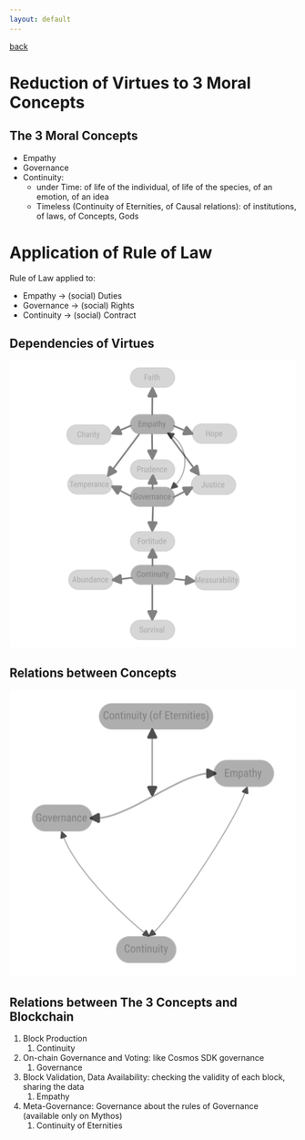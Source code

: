 ```yaml
---
layout: default
---
```

[back](./)

# Reduction of Virtues to 3 Moral Concepts

## The 3 Moral Concepts

- Empathy
- Governance
- Continuity: 
    - under Time: of life of the individual, of life of the species, of an emotion, of an idea
    - Timeless (Continuity of Eternities, of Causal relations): of institutions, of laws, of Concepts, Gods

# Application of Rule of Law

Rule of Law applied to:
- Empathy -> (social) Duties
- Governance -> (social) Rights
- Continuity -> (social) Contract


## Dependencies of Virtues

![Virtue - 3 Concepts Graph](images/3virtues2.png)

## Relations between Concepts

![3 Concepts Dependency Graph](images/3concepts.png)


## Relations between The 3 Concepts and Blockchain


1. Block Production
    1. Continuity
1. On-chain Governance and Voting: like Cosmos SDK governance 
    1. Governance
1. Block Validation, Data Availability: checking the validity of each block, sharing the data
    1. Empathy
1. Meta-Governance: Governance about the rules of Governance (available only on Mythos)
    1. Continuity of Eternities
